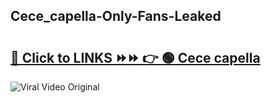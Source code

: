
 ## Cece_capella-Only-Fans-Leaked

# <h2><a href="https://clipsfans.com/Cece_capella&ref=git">🔗 Click to LINKS ⏩⏩ 👉 🟢 Cece capella </a></h2>

<a href="https://clipsfans.com/Cece_capella&ref=git" rel="nofollow" data-target="animated-image.originalLink"><img src="https://i.ibb.co.com/xMMVF88/686577567.gif" alt="Viral Video Original" style="max-width: 100%; display: inline-block;" data-target="animated-image.originalImage"></a>
